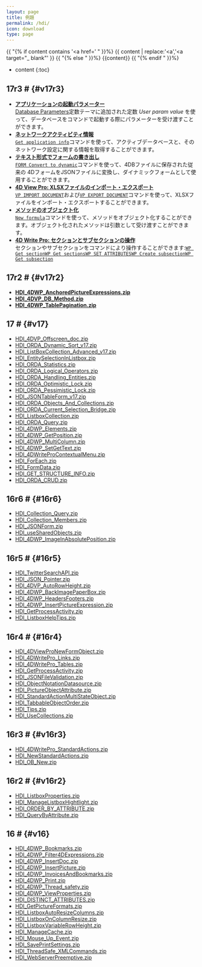 ```yaml
---
layout: page
title: 例題
permalink: /hdi/
icon: download
type: page
---
```

{{ "{% if content contains '<a href=' " }}%}
    {{ content | replace:'<a','<a target="_ blank"' }}
{{ "{% else " }}%}
    {{content}}
{{ "{% endif " }}%}
    
* content
{:toc}

## 17r3 # {#v17r3}

* <i class="fa fa-download" aria-hidden="true"></i> [**アプリケーションの起動パラメーター**](https://github.com/4D-JP/HDI/releases/download/17r3/HDI_RelaunchAndTest.zip)<br />
[Database Parameters](https://doc.4d.com/Database-Parameters.302-3905958.ja.html)定数テーマに追加された定数 _User param value_ を使って、データベースをコマンドで起動する際にパラメーターを受け渡すことができます。
* <i class="fa fa-download" aria-hidden="true"></i> [**ネットワークアクティビティ情報**](https://github.com/4D-JP/HDI/releases/download/17r3/HDI_GetApplicationInfo.zip)<br />
[`Get application info`](https://doc.4d.com/Get-application-info.301-3921185.ja.html)コマンドを使って、アクティブデータベースと、そのネットワーク設定に関する情報を取得することができます。
* <i class="fa fa-download" aria-hidden="true"></i> [**テキスト形式でフォームの書き出し**](https://github.com/4D-JP/HDI/releases/download/17r3/HDI_ConvertFormToDynamicForm.zip)<br />
[`FORM Convert to dynamic`](https://doc.4d.com/FORM-Convert-to-dynamic.301-3972173.ja.html)コマンドを使って、4DBファイルに保存された従来の 4DフォームをJSONファイルに変換し、ダイナミックフォームとして使用することができます。
* <i class="fa fa-download" aria-hidden="true"></i> [**4D View Pro: XLSXファイルのインポート・エクスポート**](https://github.com/4D-JP/HDI/releases/download/17r3/HDI_4DVP_ExportToExcel.zip)<br />
[`VP IMPORT DOCUMENT`](https://doc.4d.com/VP-IMPORT-DOCUMENT.301-3935955.ja.html)および[`VP EXPORT DOCUMENT`](https://doc.4d.com/VP-EXPORT-DOCUMENT.301-3935956.ja.html)コマンドを使って、XLSXファイルをインポート・エクスポートすることができます。
* <i class="fa fa-download" aria-hidden="true"></i> [**メソッドのオブジェクト化**](https://github.com/4D-JP/HDI/releases/download/17r3/HDI_NewFormula.zip)<br />
[`New formula`](http://doc.4d.com/New-formula.301-3958154.ja.html)コマンドを使って、メソッドをオブジェクト化することができます。オブジェクト化されたメソッドは引数として受け渡すことができます。
* <i class="fa fa-download" aria-hidden="true"></i> [**4D Write Pro: セクションとサブセクションの操作**](https://github.com/4D-JP/HDI/releases/download/17r3/HDI_4DWP_ManageSections.zip)<br />
セクションやサブセクションをコマンドにより操作することができます:[`WP Get section`](https://doc.4d.com/WP-Get-section.301-3921330.ja.html)[`WP Get sections`](https://doc.4d.com/WP-Get-sections.301-3905004.ja.html)[`WP SET ATTRIBUTES`](https://doc.4d.com/WP-SET-ATTRIBUTES.301-3920802.ja.html)[`WP Create subsection`](https://doc.4d.com/WP-Create-subsection.301-3931950.ja.html)[`WP Get subsection`](https://doc.4d.com/WP-Get-subsection.301-3934758.ja.html)

## 17r2 # {#v17r2}

* <i class="fa fa-download" aria-hidden="true"></i> [**HDI_4DWP_AnchoredPictureExpressions.zip**](https://github.com/4D-JP/HDI/releases/download/17r2/HDI_4DWP_AnchoredPictureExpressions.zip)<br />
* <i class="fa fa-download" aria-hidden="true"></i> [**HDI_4DVP_DB_Method.zip**](https://github.com/4D-JP/HDI/releases/download/17r2/HDI_4DVP_DB_Method.zip)<br />
* <i class="fa fa-download" aria-hidden="true"></i> [**HDI_4DWP_TablePagination.zip**](https://github.com/4D-JP/HDI/releases/download/17r2/HDI_4DWP_TablePagination.zip)<br />

## 17 # {#v17}

* <i class="fa fa-download" aria-hidden="true"></i> [HDI_4DVP_Offscreen_doc.zip](https://github.com/4D-JP/HDI/releases/download/17/HDI_4DVP_Offscreen_doc.zip)<br />
* <i class="fa fa-download" aria-hidden="true"></i> [HDI_ORDA_Dynamic_Sort_v17.zip](https://github.com/4D-JP/HDI/releases/download/17/HDI_ORDA_Dynamic_Sort_v17.zip)<br />
* <i class="fa fa-download" aria-hidden="true"></i> [HDI_ListBoxCollection_Advanced_v17.zip](https://github.com/4D-JP/HDI/releases/download/17/HDI_ListBoxCollection_Advanced_v17.zip)<br />
* <i class="fa fa-download" aria-hidden="true"></i> [HDI_EntitySelectionInListbox.zip](https://github.com/4D-JP/HDI/releases/download/17/HDI_EntitySelectionInListbox.zip)<br />
* <i class="fa fa-download" aria-hidden="true"></i> [HDI_ORDA_Statistics.zip](https://github.com/4D-JP/HDI/releases/download/17/HDI_ORDA_Statistics.zip)<br />
* <i class="fa fa-download" aria-hidden="true"></i> [HDI_ORDA_Logical_Operators.zip](https://github.com/4D-JP/HDI/releases/download/17/HDI_ORDA_Logical_Operators.zip)<br />
* <i class="fa fa-download" aria-hidden="true"></i> [HDI_ORDA_Handling_Entities.zip](https://github.com/4D-JP/HDI/releases/download/17/HDI_ORDA_Handling_Entities.zip)<br />
* <i class="fa fa-download" aria-hidden="true"></i> [HDI_ORDA_Optimistic_Lock.zip](https://github.com/4D-JP/HDI/releases/download/17/HDI_ORDA_Optimistic_Lock.zip)<br />
* <i class="fa fa-download" aria-hidden="true"></i> [HDI_ORDA_Pessimistic_Lock.zip](https://github.com/4D-JP/HDI/releases/download/17/HDI_ORDA_Pessimistic_Lock.zip)<br />
* <i class="fa fa-download" aria-hidden="true"></i> [HDI_JSONTableForm_v17.zip](https://github.com/4D-JP/HDI/releases/download/17/HDI_JSONTableForm_v17.zip)<br />
* <i class="fa fa-download" aria-hidden="true"></i> [HDI_ORDA_Objects_And_Collections.zip](https://github.com/4D-JP/HDI/releases/download/17/HDI_ORDA_Objects_And_Collections.zip)<br />
* <i class="fa fa-download" aria-hidden="true"></i> [HDI_ORDA_Current_Selection_Bridge.zip](https://github.com/4D-JP/HDI/releases/download/17/HDI_ORDA_Current_Selection_Bridge.zip)<br />
* <i class="fa fa-download" aria-hidden="true"></i> [HDI_ListboxCollection.zip](https://github.com/4D-JP/HDI/releases/download/17/HDI_ListboxCollection.zip)<br />
* <i class="fa fa-download" aria-hidden="true"></i> [HDI_ORDA_Query.zip](https://github.com/4D-JP/HDI/releases/download/17/HDI_ORDA_Query.zip)<br />
* <i class="fa fa-download" aria-hidden="true"></i> [HDI_4DWP_Elements.zip](https://github.com/4D-JP/HDI/releases/download/17/HDI_4DWP_Elements.zip)<br />
* <i class="fa fa-download" aria-hidden="true"></i> [HDI_4DWP_GetPosition.zip](https://github.com/4D-JP/HDI/releases/download/17/HDI_4DWP_GetPosition.zip)<br />
* <i class="fa fa-download" aria-hidden="true"></i> [HDI_4DWP_MultiColumn.zip](https://github.com/4D-JP/HDI/releases/download/17/HDI_4DWP_MultiColumn.zip)<br />
* <i class="fa fa-download" aria-hidden="true"></i> [HDI_4DWP_SetGetText.zip](https://github.com/4D-JP/HDI/releases/download/17/HDI_4DWP_SetGetText.zip)<br />
* <i class="fa fa-download" aria-hidden="true"></i> [HDI_4DWriteProContextualMenu.zip](https://github.com/4D-JP/HDI/releases/download/17/HDI_4DWriteProContextualMenu.zip)<br />
* <i class="fa fa-download" aria-hidden="true"></i> [HDI_ForEach.zip](https://github.com/4D-JP/HDI/releases/download/17/HDI_ForEach.zip)<br />
* <i class="fa fa-download" aria-hidden="true"></i> [HDI_FormData.zip](https://github.com/4D-JP/HDI/releases/download/17/HDI_FormData.zip)<br />
* <i class="fa fa-download" aria-hidden="true"></i> [HDI_GET_STRUCTURE_INFO.zip](https://github.com/4D-JP/HDI/releases/download/17/HDI_GET_STRUCTURE_INFO.zip)<br />
* <i class="fa fa-download" aria-hidden="true"></i> [HDI_ORDA_CRUD.zip](https://github.com/4D-JP/HDI/releases/download/17/HDI_ORDA_CRUD.zip)<br />

## 16r6 # {#16r6}

* <i class="fa fa-download" aria-hidden="true"></i> [HDI_Collection_Query.zip](https://github.com/4D-JP/HDI/releases/download/16r6/HDI_Collection_Query.zip)<br />
* <i class="fa fa-download" aria-hidden="true"></i> [HDI_Collection_Members.zip](https://github.com/4D-JP/HDI/releases/download/16r6/HDI_Collection_Members.zip)<br />
* <i class="fa fa-download" aria-hidden="true"></i> [HDI_JSONForm.zip](https://github.com/4D-JP/HDI/releases/download/16r6/HDI_JSONForm.zip)<br />
* <i class="fa fa-download" aria-hidden="true"></i> [HDI_useSharedObjects.zip](https://github.com/4D-JP/HDI/releases/download/16r6/HDI_useSharedObjects.zip)<br />
* <i class="fa fa-download" aria-hidden="true"></i> [HDI_4DWP_ImageInAbsolutePosition.zip](https://github.com/4D-JP/HDI/releases/download/16r6/HDI_4DWP_ImageInAbsolutePosition.zip)<br />

## 16r5 # {#16r5}

* <i class="fa fa-download" aria-hidden="true"></i> [HDI_TwitterSearchAPI.zip](https://github.com/4D-JP/HDI/releases/download/16r5/HDI_TwitterSearchAPI.zip)<br />
* <i class="fa fa-download" aria-hidden="true"></i> [HDI_JSON_Pointer.zip](https://github.com/4D-JP/HDI/releases/download/16r5/HDI_JSON_Pointer.zip)<br />
* <i class="fa fa-download" aria-hidden="true"></i> [HDI_4DVP_AutoRowHeight.zip](https://github.com/4D-JP/HDI/releases/download/16r5/HDI_4DVP_AutoRowHeight.zip)<br />
* <i class="fa fa-download" aria-hidden="true"></i> [HDI_4DWP_BackImagePaperBox.zip](https://github.com/4D-JP/HDI/releases/download/16r5/HDI_4DWP_BackImagePaperBox.zip)<br />
* <i class="fa fa-download" aria-hidden="true"></i> [HDI_4DWP_HeadersFooters.zip](https://github.com/4D-JP/HDI/releases/download/16r5/HDI_4DWP_HeadersFooters.zip)<br />
* <i class="fa fa-download" aria-hidden="true"></i> [HDI_4DWP_InsertPictureExpression.zip](https://github.com/4D-JP/HDI/releases/download/16r5/HDI_4DWP_InsertPictureExpression.zip)<br />
* <i class="fa fa-download" aria-hidden="true"></i> [HDI_GetProcessActivity.zip](https://github.com/4D-JP/HDI/releases/download/16r5/HDI_GetProcessActivity.zip)<br />
* <i class="fa fa-download" aria-hidden="true"></i> [HDI_ListboxHelpTips.zip](https://github.com/4D-JP/HDI/releases/download/16r5/HDI_ListboxHelpTips.zip)<br />

## 16r4 # {#16r4}

* <i class="fa fa-download" aria-hidden="true"></i> [HDI_4DViewProNewFormObject.zip](https://github.com/4D-JP/HDI/releases/download/16r4/HDI_4DViewProNewFormObject.zip)<br />
* <i class="fa fa-download" aria-hidden="true"></i> [HDI_4DWritePro_Links.zip](https://github.com/4D-JP/HDI/releases/download/16r4/HDI_4DWritePro_Links.zip)<br />
* <i class="fa fa-download" aria-hidden="true"></i> [HDI_4DWritePro_Tables.zip](https://github.com/4D-JP/HDI/releases/download/16r4/HDI_4DWritePro_Tables.zip)<br />
* <i class="fa fa-download" aria-hidden="true"></i> [HDI_GetProcessActivity.zip](https://github.com/4D-JP/HDI/releases/download/16r4/HDI_GetProcessActivity.zip)<br />
* <i class="fa fa-download" aria-hidden="true"></i> [HDI_JSONFileValidation.zip](https://github.com/4D-JP/HDI/releases/download/16r4/HDI_JSONFileValidation.zip)<br />
* <i class="fa fa-download" aria-hidden="true"></i> [HDI_ObjectNotationDatasource.zip](https://github.com/4D-JP/HDI/releases/download/16r4/HDI_ObjectNotationDatasource.zip)<br />
* <i class="fa fa-download" aria-hidden="true"></i> [HDI_PictureObjectAttribute.zip](https://github.com/4D-JP/HDI/releases/download/16r4/HDI_PictureObjectAttribute.zip)<br />
* <i class="fa fa-download" aria-hidden="true"></i> [HDI_StandardActionMultiStateObject.zip](https://github.com/4D-JP/HDI/releases/download/16r4/HDI_StandardActionMultiStateObject.zip)<br />
* <i class="fa fa-download" aria-hidden="true"></i> [HDI_TabbableObjectOrder.zip](https://github.com/4D-JP/HDI/releases/download/16r4/HDI_TabbableObjectOrder.zip)<br />
* <i class="fa fa-download" aria-hidden="true"></i> [HDI_Tips.zip](https://github.com/4D-JP/HDI/releases/download/16r4/HDI_Tips.zip)<br />
* <i class="fa fa-download" aria-hidden="true"></i> [HDI_UseCollections.zip](https://github.com/4D-JP/HDI/releases/download/16r4/HDI_UseCollections.zip)<br />

## 16r3 # {#v16r3}

* <i class="fa fa-download" aria-hidden="true"></i> [HDI_4DWritePro_StandardActions.zip](https://github.com/4D-JP/HDI/releases/download/16r3/HDI_4DWritePro_StandardActions.zip)<br />
* <i class="fa fa-download" aria-hidden="true"></i> [HDI_NewStandardActions.zip](https://github.com/4D-JP/HDI/releases/download/16r3/HDI_NewStandardActions.zip)<br />
* <i class="fa fa-download" aria-hidden="true"></i> [HDI_OB_New.zip](https://github.com/4D-JP/HDI/releases/download/16r3/HDI_OB_New.zip)<br />

## 16r2 # {#v16r2}

* <i class="fa fa-download" aria-hidden="true"></i> [HDI_ListboxProperties.zip](https://github.com/4D-JP/HDI/releases/download/16r2/HDI_ListboxProperties.zip)<br />
* <i class="fa fa-download" aria-hidden="true"></i> [HDI_ManageListboxHightlight.zip](https://github.com/4D-JP/HDI/releases/download/16r2/HDI_ManageListboxHightlight.zip)<br />
* <i class="fa fa-download" aria-hidden="true"></i> [HDI_ORDER_BY_ATTRIBUTE.zip](https://github.com/4D-JP/HDI/releases/download/16r2/HDI_ORDER_BY_ATTRIBUTE.zip)<br />
* <i class="fa fa-download" aria-hidden="true"></i> [HDI_QueryByAttribute.zip](https://github.com/4D-JP/HDI/releases/download/16r2/HDI_QueryByAttribute.zip)<br />

## 16 # {#v16}

* <i class="fa fa-download" aria-hidden="true"></i> [HDI_4DWP_Bookmarks.zip](https://github.com/4D-JP/HDI/releases/download/16/HDI_4DWP_Bookmarks.zip)<br />
* <i class="fa fa-download" aria-hidden="true"></i> [HDI_4DWP_Filter4DExpressions.zip](https://github.com/4D-JP/HDI/releases/download/16/HDI_4DWP_Filter4DExpressions.zip)<br />
* <i class="fa fa-download" aria-hidden="true"></i> [HDI_4DWP_InsertDoc.zip](https://github.com/4D-JP/HDI/releases/download/16/HDI_4DWP_InsertDoc.zip)<br />
* <i class="fa fa-download" aria-hidden="true"></i> [HDI_4DWP_InsertPicture.zip](https://github.com/4D-JP/HDI/releases/download/16/HDI_4DWP_InsertPicture.zip)<br />
* <i class="fa fa-download" aria-hidden="true"></i> [HDI_4DWP_InvoicesAndBookmarks.zip](https://github.com/4D-JP/HDI/releases/download/16/HDI_4DWP_InvoicesAndBookmarks.zip)<br />
* <i class="fa fa-download" aria-hidden="true"></i> [HDI_4DWP_Print.zip](https://github.com/4D-JP/HDI/releases/download/16/HDI_4DWP_Print.zip)<br />
* <i class="fa fa-download" aria-hidden="true"></i> [HDI_4DWP_Thread_safety.zip](https://github.com/4D-JP/HDI/releases/download/16/HDI_4DWP_Thread_safety.zip)<br />
* <i class="fa fa-download" aria-hidden="true"></i> [HDI_4DWP_ViewProperties.zip](https://github.com/4D-JP/HDI/releases/download/16/HDI_4DWP_ViewProperties.zip)<br />
* <i class="fa fa-download" aria-hidden="true"></i> [HDI_DISTINCT_ATTRIBUTES.zip](https://github.com/4D-JP/HDI/releases/download/16/HDI_DISTINCT_ATTRIBUTES.zip)<br />
* <i class="fa fa-download" aria-hidden="true"></i> [HDI_GetPictureFormats.zip](https://github.com/4D-JP/HDI/releases/download/16/HDI_GetPictureFormats.zip)<br />
* <i class="fa fa-download" aria-hidden="true"></i> [HDI_ListboxAutoResizeColumns.zip](https://github.com/4D-JP/HDI/releases/download/16/HDI_ListboxAutoResizeColumns.zip)<br />
* <i class="fa fa-download" aria-hidden="true"></i> [HDI_ListboxOnColumnResize.zip](https://github.com/4D-JP/HDI/releases/download/16/HDI_ListboxOnColumnResize.zip)<br />
* <i class="fa fa-download" aria-hidden="true"></i> [HDI_ListboxVariableRowHeight.zip](https://github.com/4D-JP/HDI/releases/download/16/HDI_ListboxVariableRowHeight.zip)<br />
* <i class="fa fa-download" aria-hidden="true"></i> [HDI_ManageCache.zip](https://github.com/4D-JP/HDI/releases/download/16/HDI_ManageCache.zip)<br />
* <i class="fa fa-download" aria-hidden="true"></i> [HDI_Mouse_Up_Event.zip](https://github.com/4D-JP/HDI/releases/download/16/HDI_Mouse_Up_Event.zip)<br />
* <i class="fa fa-download" aria-hidden="true"></i> [HDI_SavePrintSettings.zip](https://github.com/4D-JP/HDI/releases/download/16/HDI_SavePrintSettings.zip)<br />
* <i class="fa fa-download" aria-hidden="true"></i> [HDI_ThreadSafe_XMLCommands.zip](https://github.com/4D-JP/HDI/releases/download/16/HDI_ThreadSafe_XMLCommands.zip)<br />
* <i class="fa fa-download" aria-hidden="true"></i> [HDI_WebServerPreemptive.zip](https://github.com/4D-JP/HDI/releases/download/16/HDI_WebServerPreemptive.zip)<br />
